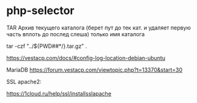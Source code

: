 # php-selector
TAR Архив текущего каталога (берет пут до тек кат. и удаляет первую часть вплоть до послед слеша) только имя каталога

tar -czf "../${PWD##*/}.tar.gz" .

https://vestacp.com/docs/#config-log-location-debian-ubuntu


MariaDB
https://forum.vestacp.com/viewtopic.php?t=13370&start=30


SSL apache2:

https://1cloud.ru/help/ssl/installsslapache
